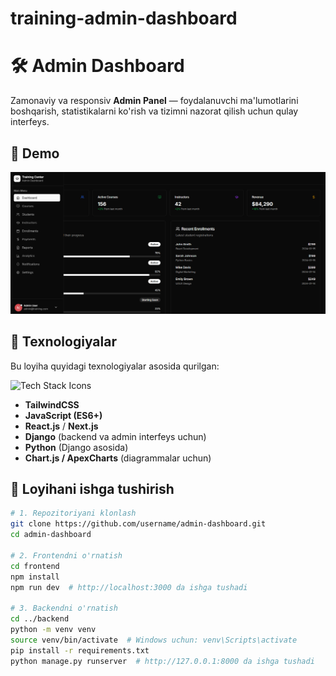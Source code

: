 # training-admin-dashboard

# 🛠️ Admin Dashboard

Zamonaviy va responsiv **Admin Panel** — foydalanuvchi ma'lumotlarini boshqarish, statistikalarni ko'rish va tizimni nazorat qilish uchun qulay interfeys.

## 📸 Demo

![Dashboard Screenshot](public/screenshots/Admin-dashboard.png)

## 🔧 Texnologiyalar

Bu loyiha quyidagi texnologiyalar asosida qurilgan:

<p align="left">
  <img src="https://skillicons.dev/icons?i=javascript,react,css,nextjs,tailwind," alt="Tech Stack Icons" />
</p>

- **TailwindCSS**
- **JavaScript (ES6+)**
- **React.js** / **Next.js**
- **Django** (backend va admin interfeys uchun)
- **Python** (Django asosida)
- **Chart.js / ApexCharts** (diagrammalar uchun)

## 🚀 Loyihani ishga tushirish

```bash
# 1. Repozitoriyani klonlash
git clone https://github.com/username/admin-dashboard.git
cd admin-dashboard

# 2. Frontendni o'rnatish
cd frontend
npm install
npm run dev  # http://localhost:3000 da ishga tushadi

# 3. Backendni o'rnatish
cd ../backend
python -m venv venv
source venv/bin/activate  # Windows uchun: venv\Scripts\activate
pip install -r requirements.txt
python manage.py runserver  # http://127.0.0.1:8000 da ishga tushadi
